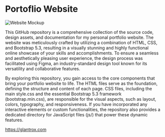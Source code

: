 # Portoflio Website

![Website Mockup](https://github.com/Izan2020/portofolio_remake_web/assets/59131023/b636ef9e-1e26-466a-908f-549c70a0c8d0)

This GitHub repository is a comprehensive collection of the source code, design assets, and documentation for my personal portfolio website. The website was meticulously crafted by utilizing a combination of HTML, CSS, and Bootstrap 5.3, resulting in a visually stunning and highly functional online showcase of your skills and accomplishments. To ensure a seamless and aesthetically pleasing user experience, the design process was facilitated using Figma, an industry-standard design tool known for its versatility and collaborative features.

By exploring this repository, you gain access to the core components that bring your portfolio website to life. The HTML files serve as the foundation, defining the structure and content of each page. CSS files, including the main style.css and the essential Bootstrap 5.3 framework (bootstrap.min.css), are responsible for the visual aspects, such as layout, colors, typography, and responsiveness. If you have incorporated any interactive elements or custom functionalities, the repository also provides a dedicated directory for JavaScript files (js/) that power these dynamic features.

https://glantrox.com
